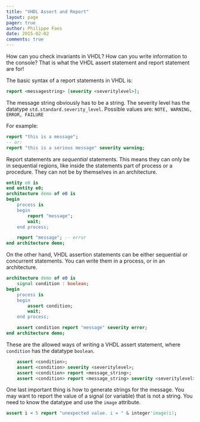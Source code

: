 ```yaml
---
title: "VHDL Assert and Report"
layout: page 
pager: true
author: Philippe Faes
date: 2015-02-02
comments: true
---
```

How can you check invariants in VHDL? How can you write information to the console? That is what the VHDL assert statement and report statement are for!

The basic syntax of a report statements in VHDL is:
```vhdl
report <messagestring> [severity <severitylevel>];
```

The message string obviously has to be a string. The severity level has the datatype `std.standard.severity_level`. Possible values are: `NOTE, WARNING, ERROR, FAILURE`

For example:
```vhdl
report "this is a message";
-- or:
report "this is a serious message" severity warning;
```

Report statements are _sequential_ statements. This means they can only be in sequential regions, like inside the statements part of  process or a procedure. They can not be by themselves in an architecture.

```vhdl
entity e0 is
end entity e0;
architecture demo of e0 is
begin
    process is
    begin
        report "message";
        wait;
    end process;

    report "message"; -- error
end architecture demo;
```

On the other hand, VHDL assertion statements can be either sequential or concurrent statements. You can write them in a process, or in an architecture.  

```vhdl
architecture demo of e0 is
    signal condition : boolean;
begin
    process is
    begin
        assert condition;
        wait;
    end process;

    assert condition report "message" severity error;
end architecture demo;
```

These are the allowed ways of writing a VHDL assert statement, where `condition` has the datatype `boolean`.

```vhdl
    assert <condition>;
    assert <condition> severity <severitylevel>;
    assert <condition> report <message_string>;
    assert <condition> report <message_string> severity <severitylevel>;
```

One last important thing is how to generate strings for the message. You may want to report the value of a signal (or variable) that is not a string. You need to know the datatype and use the `image` attribute.

```vhdl
assert i < 5 report "unexpected value. i = " & integer'image(i);
```
